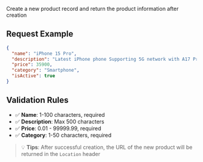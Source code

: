 Create a new product record and return the product information after creation

## Request Example

```json
{
  "name": "iPhone 15 Pro",
  "description": "Latest iPhone phone Supporting 5G network with A17 Pro chip and 48MP main camera",
  "price": 35900,
  "category": "Smartphone",
  "isActive": true
}
```

## Validation Rules

- ✅ **Name**: 1-100 characters, required
- ✅ **Description**: Max 500 characters
- ✅ **Price**: 0.01 - 99999.99, required
- ✅ **Category**: 1-50 characters, required

> 💡 **Tips**: After successful creation, the URL of the new product will be returned in the `Location` header